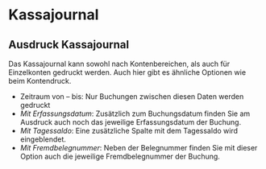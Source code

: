 # Kassajournal

## Ausdruck Kassajournal


Das Kassajournal kann sowohl nach Kontenbereichen, als auch für Einzelkonten gedruckt werden. Auch hier gibt es ähnliche Optionen wie beim Kontendruck.

* Zeitraum von – bis: Nur Buchungen zwischen diesen Daten werden gedruckt
* *Mit Erfassungsdatum*: Zusätzlich zum Buchungsdatum finden Sie am Ausdruck auch noch das jeweilige Erfassungsdatum der Buchung.
* *Mit Tagessaldo*: Eine zusätzliche Spalte mit dem Tagessaldo wird eingeblendet.
* *Mit Fremdbelegnummer*: Neben der Belegnummer finden Sie mit dieser Option auch die jeweilige Fremdbelegnummer der Buchung.

